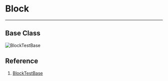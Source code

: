 # Block

---

## Base Class

![BlockTestBase](https://user-images.githubusercontent.com/1220029/32836843-222321a6-ca03-11e7-92bf-2a97d08ee72e.png)



## Reference
1. [BlockTestBase](https://github.com/drupal/drupal/blob/8.5.x/core/modules/block/tests/src/Functional/BlockTestBase.php)